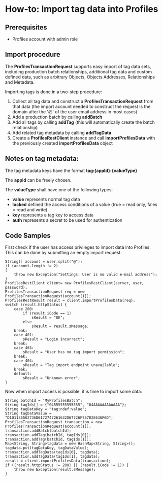 # How-to: Import tag data into Profiles

## Prerequisites

 - Profiles account with admin role

## Import procedure

The **ProfilesTransactionRequest** supports easy import of tag data sets, including
production batch relationships, additional tag data and custom defined data, such as
arbitrary Objects, Objects Addresses, Relationships and Metadata.

Importing tags is done in a two-step procedure:

1. Collect all tag data and construct a **ProfilesTransactionRequest** from that data
   (the import account needed to construct the request is the domain after the '@' of
   the user email address in most cases)
2. Add a production batch by calling **addBatch**
3. Add all tags by calling **addTag** (this will automatically create the batch
   relationship)
4. Add related tag metadata by calling **addTagData**
5. Create a **ProfilesRestClient** instance and call **importProfilesData** with the
   previously created **importProfilesData** object

## Notes on tag metadata:

The tag metadata keys have the format **tag:{appId}:{valueType}**

The **appId** can be freely chosen.

The **valueType** shall have one of the following types:
 - **value** represents normal tag data
 - **locked** defined the access conditions of a value
   (true = read only, fales = read and write)
 - **key** represents a tag key to access data
 - **auth** represents a secret to be used for authentication

## Code Samples

First check if the user has access privileges to import data into Profiles. This can
be done by submitting an empty import request:

    String[] account = user.split("@");
    if (account.length != 2)
    {
        throw new Exception("Settings: User is no valid e-mail address");
    }
    ProfilesRestClient client= new ProfilesRestClient(server, user, password);
    ProfilesTransactionRequest req = new ProfilesTransactionRequest(account[1]);
    ProfilesRestResult result = client.importProfilesData(req);
    switch (result.httpStatus) {
        case 200:
            if (result.iCode == 1)
                sResult = "OK";
            else
                sResult = result.sMessage;
        break;
        case 401:
            sResult = "Login incorrect";
        break;
        case 403:
            sResult = "User has no tag import permission";
        break;
        case 404:
            sResult = "Tag import endpoint unavailable";
        break;
        default:
            sResult = "Unknown error";
    }

Now when import access is possible, it is time to import some data:

    String batchId = "MyProfilesBatch";
    String tagIds[] = {"04555555555555", "04AAAAAAAAAAAA"};
    String tagDataKey = "tag:ndef:value";
    String tagDataValue = "D101135502736D6172747261632D67726F75702E636F6D";
    ProfilesTransactionRequest transaction = new ProfilesTransactionRequest(account[1]);
    transaction.addBatch(batchId);
    transaction.addTag(batchId, tagIds[0]);
    transaction.addTag(batchId, tagIds[1]);
    Map<String, String>tagdata = new HashMap<String, String>();
    tagdata.put(tagDataKey, tagDataValue);
    transaction.addTagData(tagIds[0], tagdata);
    transaction.addTagData(tagIds[1], tagdata);
    result = client.importProfilesData(transaction);
    if ((result.httpStatus != 200) || (result.iCode != 1)) {
        throw new Exception(result.sMessage);
    }
